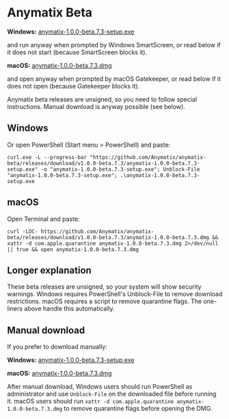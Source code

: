 Anymatix Beta
=============


**Windows:** [anymatix-1.0.0-beta.7.3-setup.exe](https://github.com/Anymatix/anymatix-beta/releases/download/v1.0.0-beta.7.3/anymatix-1.0.0-beta.7.3-setup.exe)

and run anyway when prompted by Windows SmartScreen, or read below if it does not start (because SmartScreen blocks it).

**macOS:** [anymatix-1.0.0-beta.7.3.dmg](https://github.com/Anymatix/anymatix-beta/releases/download/v1.0.0-beta.7.3/anymatix-1.0.0-beta.7.3.dmg)

and open anyway when prompted by macOS Gatekeeper, or read below if it does not open (because Gatekeeper blocks it).

Anymatix beta releases are unsigned, so you need to follow special instructions. Manual download is anyway possible (see below).

Windows
-------


Or open PowerShell (Start menu > PowerShell) and paste:
```
curl.exe -L --progress-bar "https://github.com/Anymatix/anymatix-beta/releases/download/v1.0.0-beta.7.3/anymatix-1.0.0-beta.7.3-setup.exe" -o "anymatix-1.0.0-beta.7.3-setup.exe"; Unblock-File "anymatix-1.0.0-beta.7.3-setup.exe"; .\anymatix-1.0.0-beta.7.3-setup.exe
```

macOS
-----
Open Terminal and paste:
```
curl -LOC- https://github.com/Anymatix/anymatix-beta/releases/download/v1.0.0-beta.7.3/anymatix-1.0.0-beta.7.3.dmg && xattr -d com.apple.quarantine anymatix-1.0.0-beta.7.3.dmg 2>/dev/null || true && open anymatix-1.0.0-beta.7.3.dmg
```

Longer explanation
------------------
These beta releases are unsigned, so your system will show security warnings. Windows requires PowerShell's Unblock-File to remove download restrictions. macOS requires a script to remove quarantine flags. The one-liners above handle this automatically.

Manual download
---------------
If you prefer to download manually:

**Windows:** [anymatix-1.0.0-beta.7.3-setup.exe](https://github.com/Anymatix/anymatix-beta/releases/download/v1.0.0-beta.7.3/anymatix-1.0.0-beta.7.3-setup.exe)

**macOS:** [anymatix-1.0.0-beta.7.3.dmg](https://github.com/Anymatix/anymatix-beta/releases/download/v1.0.0-beta.7.3/anymatix-1.0.0-beta.7.3.dmg)

After manual download, Windows users should run PowerShell as administrator and use `Unblock-File` on the downloaded file before running it. macOS users should run `xattr -d com.apple.quarantine anymatix-1.0.0-beta.7.3.dmg` to remove quarantine flags before opening the DMG.
